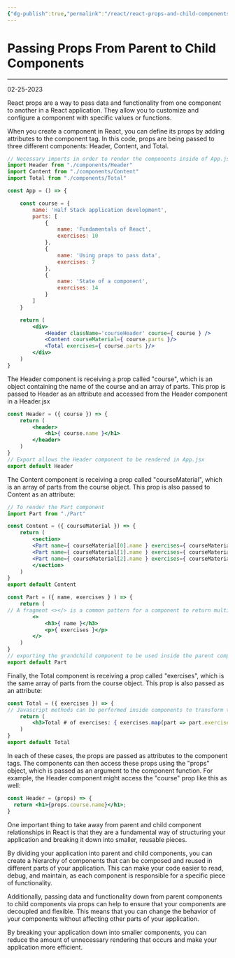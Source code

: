 ```yaml
---
{"dg-publish":true,"permalink":"/react/react-props-and-child-components/"}
---
```



# Passing Props From Parent to Child Components

----
02-25-2023

React props are a way to pass data and functionality from one component to another in a React application. They allow you to customize and configure a component with specific values or functions.

When you create a component in React, you can define its props by adding attributes to the component tag. In this code, props are being passed to three different components: Header, Content, and Total.

```jsx
// Necessary imports in order to render the components inside of App.jsx
import Header from "./components/Header"
import Content from "./components/Content"
import Total from "./components/Total"

const App = () => {

	const course = {
		name: 'Half Stack application development',
		parts: [
			{
				name: 'Fundamentals of React',
				exercises: 10
			},
			{
				name: 'Using props to pass data',
				exercises: 7
			},
			{
				name: 'State of a component',
				exercises: 14
			}
		]
	}

	return (
		<div>
			<Header className='courseHeader' course={ course } />
			<Content courseMaterial={ course.parts }/>		
			<Total exercises={ course.parts }/>
		</div>
	)
}
```

The Header component is receiving a prop called "course", which is an object containing the name of the course and an array of parts. This prop is passed to Header as an attribute and accessed from the Header component in a Header.jsx

```jsx
const Header = ({ course }) => {
	return (
		<header>
			<h1>{ course.name }</h1>
		</header>
	)
}
// Export allows the Header component to be rendered in App.jsx
export default Header
```

The Content component is receiving a prop called "courseMaterial", which is an array of parts from the course object. This prop is also passed to Content as an attribute:

```jsx
// To render the Part component
import Part from "./Part"

const Content = ({ courseMaterial }) => {
	return (
		<section>
		<Part name={ courseMaterial[0].name } exercises={ courseMaterial[0].exercises }/>
		<Part name={ courseMaterial[1].name } exercises={ courseMaterial[1].exercises }/>
		<Part name={ courseMaterial[2].name } exercises={ courseMaterial[2].exercises }/>
		</section>
	)
}  
export default Content
```

```jsx
const Part = ({ name, exercises } ) => {
	return (
// A fragment <></> is a common pattern for a component to return multiple elements. Fragments let you group a list of children without adding extra nodes to the DOM like a <div>.
		<>
			<h3>{ name }</h3>
			<p>{ exercises }</p>
		</>
	)
}
// exporting the grandchild component to be used inside the parent component Content.jsx and then inside App.jsx 
export default Part
```

Finally, the Total component is receiving a prop called "exercises", which is the same array of parts from the course object. This prop is also passed as an attribute:

```jsx
const Total = ({ exercises }) => {
// Javascript methods can be performed inside components to transform the data passed from the props.
	return (
		<h3>Total # of exercises: { exercises.map(part => part.exercises).reduce((a, b) => a + b, 0) }</h3>
	)
}
export default Total
```

In each of these cases, the props are passed as attributes to the component tags. The components can then access these props using the "props" object, which is passed as an argument to the component function. For example, the Header component might access the "course" prop like this as well:

```jsx
const Header = (props) => {
  return <h1>{props.course.name}</h1>;
}
```

One important thing to take away from parent and child component relationships in React is that they are a fundamental way of structuring your application and breaking it down into smaller, reusable pieces.

By dividing your application into parent and child components, you can create a hierarchy of components that can be composed and reused in different parts of your application. This can make your code easier to read, debug, and maintain, as each component is responsible for a specific piece of functionality.

Additionally, passing data and functionality down from parent components to child components via props can help to ensure that your components are decoupled and flexible. This means that you can change the behavior of your components without affecting other parts of your application. 

By breaking your application down into smaller components, you can reduce the amount of unnecessary rendering that occurs and make your application more efficient.